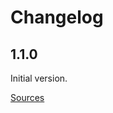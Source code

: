 # Changelog

## 1.1.0

Initial version.

[Sources](https://github.com/mobeelizer/titanium-ios-sdk/tree/1.1.0)